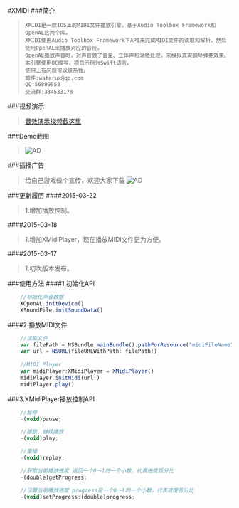 #XMIDI
###简介

>     XMIDI是一款IOS上的MIDI文件播放引擎，基于Audio Toolbox Framework和OpenAL这两个库。 	
>     XMIDI使用Audio Toolbox Framework下API来完成MIDI文件的读取和解析，然后使用OpenAL来播放对应的音符。
>     OpenAL播放声音时，对声音做了音量、立体声和渐隐处理，来模拟真实钢琴弹奏效果。
>     本引擎使用OC编写，项目示例为Swift语言。
>     使用上有问题可以联系我。
>     邮件:watarux@qq.com
>     QQ:56809958    
>     交流群:334533178

###视频演示
>[音效演示视频截这里](http://v.youku.com/v_show/id_XOTEzMTc0MTYw.html)

###Demo截图
>![AD](http://img1.ph.126.net/iXCESSxlr8pTC7d2V6OwnQ==/2773372945548026299.jpg)

###插播广告
>   给自己游戏做个宣传，欢迎大家下载
>![AD](http://img1.ph.126.net/imgkyxAM-XEboVfJ_aTYZA==/649081296312690109.jpg)

###更新履历
####2015-03-22
>1.增加播放控制。

####2015-03-18
>1.增加XMidiPlayer，现在播放MIDI文件更为方便。

####2015-03-17
>1.初次版本发布。

###使用方法
####1.初始化API
```javascript
    //初始化声音数据
    XOpenAL.initDevice()
    XSoundFile.initSoundData()
```

####2.播放MIDI文件
```javascript
    //读取文件
    var filePath = NSBundle.mainBundle().pathForResource("midiFileName", ofType: "mid")
    var url = NSURL(fileURLWithPath: filePath!)
        
    //MIDI Player
    var midiPlayer:XMidiPlayer = XMidiPlayer()
    midiPlayer.initMidi(url!)
    midiPlayer.play()
```

###3.XMidiPlayer播放控制API
```javascript
    //暂停
    -(void)pause;

    //播放、继续播放
    -(void)play;

    //重播
    -(void)replay;

    //获取当前播放进度 返回一个0～1的一个小数，代表进度百分比
    -(double)getProgress;

    //设置当前播放进度 progress是一个0～1的一个小数，代表进度百分比
    -(void)setProgress:(double)progress;
```
